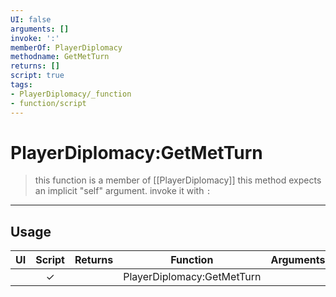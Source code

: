```yaml
---
UI: false
arguments: []
invoke: ':'
memberOf: PlayerDiplomacy
methodname: GetMetTurn
returns: []
script: true
tags:
- PlayerDiplomacy/_function
- function/script
---
```

# PlayerDiplomacy:GetMetTurn
> this function is a member of [[PlayerDiplomacy]]
> this method expects an implicit "self" argument. invoke it with `:`
-----
## Usage
|  UI | Script | Returns | Function | Arguments |
|:---:|:------:|-------:|:--------:|:---------|
| |✓||PlayerDiplomacy:GetMetTurn||
